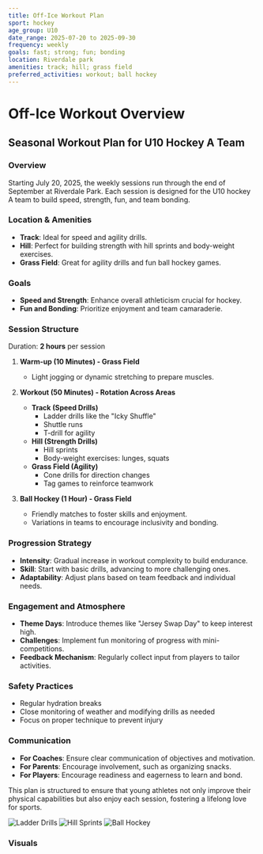 ```yaml
---
title: Off-Ice Workout Plan
sport: hockey
age_group: U10
date_range: 2025-07-20 to 2025-09-30
frequency: weekly
goals: fast; strong; fun; bonding
location: Riverdale park
amenities: track; hill; grass field
preferred_activities: workout; ball hockey
---
```


# Off-Ice Workout Overview

## Seasonal Workout Plan for U10 Hockey A Team

### Overview
Starting July 20, 2025, the weekly sessions run through the end of September at Riverdale Park. Each session is designed for the U10 hockey A team to build speed, strength, fun, and team bonding. 

### Location & Amenities
- **Track**: Ideal for speed and agility drills.
- **Hill**: Perfect for building strength with hill sprints and body-weight exercises.
- **Grass Field**: Great for agility drills and fun ball hockey games.

### Goals
- **Speed and Strength**: Enhance overall athleticism crucial for hockey.
- **Fun and Bonding**: Prioritize enjoyment and team camaraderie.

### Session Structure
Duration: **2 hours** per session
1. **Warm-up (10 Minutes) - Grass Field**
   - Light jogging or dynamic stretching to prepare muscles.

2. **Workout (50 Minutes) - Rotation Across Areas**
   - **Track (Speed Drills)**
     - Ladder drills like the "Icky Shuffle"
     - Shuttle runs
     - T-drill for agility
   - **Hill (Strength Drills)**
     - Hill sprints
     - Body-weight exercises: lunges, squats
   - **Grass Field (Agility)**
     - Cone drills for direction changes
     - Tag games to reinforce teamwork

3. **Ball Hockey (1 Hour) - Grass Field**
   - Friendly matches to foster skills and enjoyment.
   - Variations in teams to encourage inclusivity and bonding.

### Progression Strategy
- **Intensity**: Gradual increase in workout complexity to build endurance.
- **Skill**: Start with basic drills, advancing to more challenging ones.
- **Adaptability**: Adjust plans based on team feedback and individual needs.

### Engagement and Atmosphere
- **Theme Days**: Introduce themes like "Jersey Swap Day" to keep interest high.
- **Challenges**: Implement fun monitoring of progress with mini-competitions.
- **Feedback Mechanism**: Regularly collect input from players to tailor activities.

### Safety Practices
- Regular hydration breaks
- Close monitoring of weather and modifying drills as needed
- Focus on proper technique to prevent injury

### Communication
- **For Coaches**: Ensure clear communication of objectives and motivation.
- **For Parents**: Encourage involvement, such as organizing snacks.
- **For Players**: Encourage readiness and eagerness to learn and bond.

This plan is structured to ensure that young athletes not only improve their physical capabilities but also enjoy each session, fostering a lifelong love for sports.

![Ladder Drills](https://example.com/image1)
![Hill Sprints](https://example.com/image2)
![Ball Hockey](https://example.com/image3)

### Visuals


